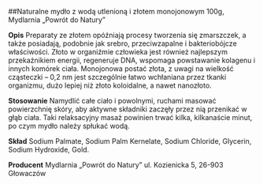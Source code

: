 ##Naturalne mydło z wodą utlenioną i złotem monojonowym 100g, Mydlarnia „Powrót do Natury”

**Opis** Preparaty ze złotem opóźniają procesy tworzenia się zmarszczek, a także posiadają, podobnie jak srebro, przeciwzapalne i bakteriobójcze właściwości. Złoto w organiźmie człowieka jest również najlepszym przekaźnikiem energii, regeneruje DNA, wspomaga powstawanie kolagenu i innych komórek ciała. Monojonowa postać złota, z uwagi na wielkość cząsteczki – 0,2 nm jest szczególnie łatwo wchłaniana przez tkanki organizmu, dużo lepiej niż złoto koloidalne, a nawet nanozłoto.

**Stosowanie** Namydlić całe ciało i powolnymi, ruchami masować powierzchnię skóry, aby aktywne składniki zaczęły przez nią przenikać w głąb ciała. Taki relaksacyjny masaż powinien trwać kilka, kilkanaście minut, po czym mydło należy spłukać wodą.

**Skład** Sodium Palmate, Sodium Palm Kernelate, Sodium Chloride, Glycerin, Sodium Hydroxide, Gold.

**Producent** Mydlarnia „Powrót do Natury”
ul. Kozienicka 5, 26-903 Głowaczów